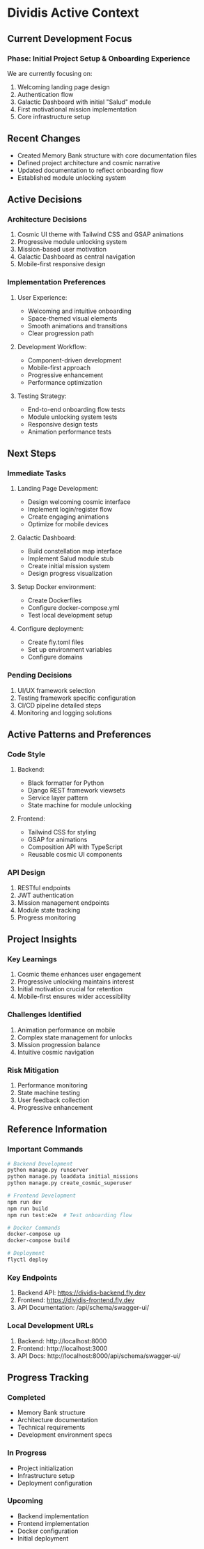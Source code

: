 # Dividis Active Context

## Current Development Focus

### Phase: Initial Project Setup & Onboarding Experience
We are currently focusing on:
1. Welcoming landing page design
2. Authentication flow
3. Galactic Dashboard with initial "Salud" module
4. First motivational mission implementation
5. Core infrastructure setup

## Recent Changes
- Created Memory Bank structure with core documentation files
- Defined project architecture and cosmic narrative
- Updated documentation to reflect onboarding flow
- Established module unlocking system

## Active Decisions

### Architecture Decisions
1. Cosmic UI theme with Tailwind CSS and GSAP animations
2. Progressive module unlocking system
3. Mission-based user motivation
4. Galactic Dashboard as central navigation
5. Mobile-first responsive design

### Implementation Preferences
1. User Experience:
   - Welcoming and intuitive onboarding
   - Space-themed visual elements
   - Smooth animations and transitions
   - Clear progression path

2. Development Workflow:
   - Component-driven development
   - Mobile-first approach
   - Progressive enhancement
   - Performance optimization

3. Testing Strategy:
   - End-to-end onboarding flow tests
   - Module unlocking system tests
   - Responsive design tests
   - Animation performance tests

## Next Steps

### Immediate Tasks
1. Landing Page Development:
   - Design welcoming cosmic interface
   - Implement login/register flow
   - Create engaging animations
   - Optimize for mobile devices

2. Galactic Dashboard:
   - Build constellation map interface
   - Implement Salud module stub
   - Create initial mission system
   - Design progress visualization

3. Setup Docker environment:
   - Create Dockerfiles
   - Configure docker-compose.yml
   - Test local development setup

4. Configure deployment:
   - Create fly.toml files
   - Set up environment variables
   - Configure domains

### Pending Decisions
1. UI/UX framework selection
2. Testing framework specific configuration
3. CI/CD pipeline detailed steps
4. Monitoring and logging solutions

## Active Patterns and Preferences

### Code Style
1. Backend:
   - Black formatter for Python
   - Django REST framework viewsets
   - Service layer pattern
   - State machine for module unlocking

2. Frontend:
   - Tailwind CSS for styling
   - GSAP for animations
   - Composition API with TypeScript
   - Reusable cosmic UI components

### API Design
1. RESTful endpoints
2. JWT authentication
3. Mission management endpoints
4. Module state tracking
5. Progress monitoring

## Project Insights

### Key Learnings
1. Cosmic theme enhances user engagement
2. Progressive unlocking maintains interest
3. Initial motivation crucial for retention
4. Mobile-first ensures wider accessibility

### Challenges Identified
1. Animation performance on mobile
2. Complex state management for unlocks
3. Mission progression balance
4. Intuitive cosmic navigation

### Risk Mitigation
1. Performance monitoring
2. State machine testing
3. User feedback collection
4. Progressive enhancement

## Reference Information

### Important Commands
```bash
# Backend Development
python manage.py runserver
python manage.py loaddata initial_missions
python manage.py create_cosmic_superuser

# Frontend Development
npm run dev
npm run build
npm run test:e2e  # Test onboarding flow

# Docker Commands
docker-compose up
docker-compose build

# Deployment
flyctl deploy
```

### Key Endpoints
1. Backend API: https://dividis-backend.fly.dev
2. Frontend: https://dividis-frontend.fly.dev
3. API Documentation: /api/schema/swagger-ui/

### Local Development URLs
1. Backend: http://localhost:8000
2. Frontend: http://localhost:3000
3. API Docs: http://localhost:8000/api/schema/swagger-ui/

## Progress Tracking

### Completed
- Memory Bank structure
- Architecture documentation
- Technical requirements
- Development environment specs

### In Progress
- Project initialization
- Infrastructure setup
- Deployment configuration

### Upcoming
- Backend implementation
- Frontend implementation
- Docker configuration
- Initial deployment
